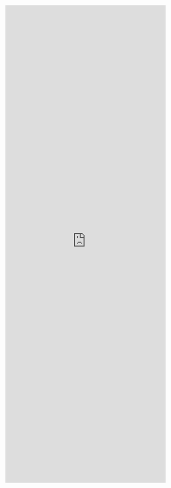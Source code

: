 <iframe 
    title='CommandBar Examples'
    src='https://fabricweb.z5.web.core.windows.net/pr-deploy-site/refs/pull/9333/merge/fabric-website-resources/dist/index.html#/examples/commandbar?docsExample=true'
    frameborder='no'
    height='1500'
    style='width: 100%;'
>
